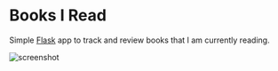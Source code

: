 # Books I Read
Simple [Flask](https://flask.palletsprojects.com/) app to track and review books that I am currently reading.

![screenshot](https://user-images.githubusercontent.com/2103126/91054667-80ad1e00-e62c-11ea-83d8-800bc901ff2b.png)
